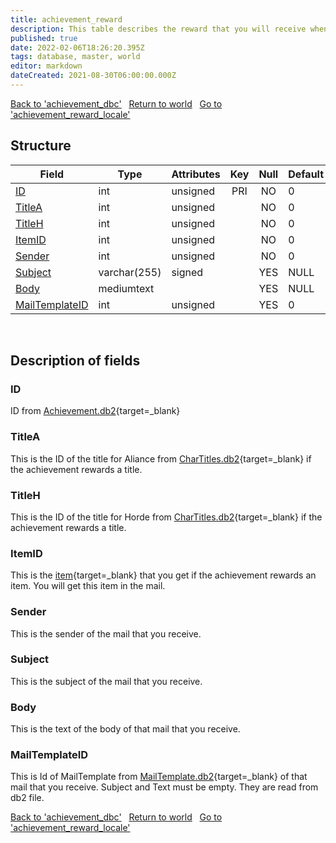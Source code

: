 ```yaml
---
title: achievement_reward
description: This table describes the reward that you will receive when you obtain a given achievement.
published: true
date: 2022-02-06T18:26:20.395Z
tags: database, master, world
editor: markdown
dateCreated: 2021-08-30T06:00:00.000Z
---
```


<a href="https://trinitycore.info/en/database/master/world/achievement_dbc" class="mt-5 v-btn v-btn--depressed v-btn--flat v-btn--outlined theme--light v-size--default darkblue--text text--lighten-3"><span class="v-btn__content"><i aria-hidden="true" class="v-icon notranslate v-icon--left mdi mdi-arrow-left theme--light"></i><span>Back to 'achievement_dbc'</span></span></a>&nbsp;&nbsp;&nbsp;<a href="https://trinitycore.info/en/database/master/world/home" class="mt-5 v-btn v-btn--depressed v-btn--flat v-btn--outlined theme--light v-size--default darkblue--text text--lighten-3"><span class="v-btn__content"><i aria-hidden="true" class="v-icon notranslate v-icon--left mdi mdi-home-outline theme--light"></i><span>Return to world</span></span></a>&nbsp;&nbsp;&nbsp;<a href="https://trinitycore.info/en/database/master/world/achievement_reward_locale" class="mt-5 v-btn v-btn--depressed v-btn--flat v-btn--outlined theme--light v-size--default darkblue--text text--lighten-3"><span class="v-btn__content"><span>Go to 'achievement_reward_locale'</span><i aria-hidden="true" class="v-icon notranslate v-icon--right mdi mdi-arrow-right theme--light"></i></span></a>

## Structure

| Field | Type | Attributes | Key | Null | Default | Extra | Comment |
| --- | --- | --- | :---: | :---: | --- | --- | --- |
| [ID](#id) | int | unsigned | PRI | NO | 0 |  |  |
| [TitleA](#titlea) | int | unsigned |  | NO | 0 |  |  |
| [TitleH](#titleh) | int | unsigned |  | NO | 0 |  |  |
| [ItemID](#itemid) | int | unsigned |  | NO | 0 |  |  |
| [Sender](#sender) | int | unsigned |  | NO | 0 |  |  |
| [Subject](#subject) | varchar(255) | signed |  | YES | NULL |  |  |
| [Body](#body) | mediumtext |  |  | YES | NULL |  |  |
| [MailTemplateID](#mailtemplateid) | int | unsigned |  | YES | 0 |  |  |
&nbsp;
## Description of fields

### ID
ID from [Achievement.db2](https://wow.tools/dbc/?dbc=achievement){target=_blank}
&nbsp;

### TitleA
This is the ID of the title for Aliance from [CharTitles.db2](https://wow.tools/dbc/?dbc=chartitles){target=_blank} if the achievement rewards a title.
&nbsp;

### TitleH
This is the ID of the title for Horde from [CharTitles.db2](https://wow.tools/dbc/?dbc=chartitles){target=_blank} if the achievement rewards a title.
&nbsp;

### ItemID
This is the [item](https://wow.tools/dbc/?dbc=itemsparse){target=_blank} that you get if the achievement rewards an item. You will get this item in the mail.
&nbsp;

### Sender
This is the sender of the mail that you receive.
&nbsp;

### Subject
This is the subject of the mail that you receive.
&nbsp;

### Body
This is the text of the body of that mail that you receive.
&nbsp;

### MailTemplateID
This is Id of MailTemplate from [MailTemplate.db2](https://wow.tools/dbc/?dbc=mailtemplate){target=_blank} of that mail that you receive. Subject and Text must be empty. They are read from db2 file.
&nbsp;

<a href="https://trinitycore.info/en/database/master/world/achievement_dbc" class="mt-5 v-btn v-btn--depressed v-btn--flat v-btn--outlined theme--light v-size--default darkblue--text text--lighten-3"><span class="v-btn__content"><i aria-hidden="true" class="v-icon notranslate v-icon--left mdi mdi-arrow-left theme--light"></i><span>Back to 'achievement_dbc'</span></span></a>&nbsp;&nbsp;&nbsp;<a href="https://trinitycore.info/en/database/master/world/home" class="mt-5 v-btn v-btn--depressed v-btn--flat v-btn--outlined theme--light v-size--default darkblue--text text--lighten-3"><span class="v-btn__content"><i aria-hidden="true" class="v-icon notranslate v-icon--left mdi mdi-home-outline theme--light"></i><span>Return to world</span></span></a>&nbsp;&nbsp;&nbsp;<a href="https://trinitycore.info/en/database/master/world/achievement_reward_locale" class="mt-5 v-btn v-btn--depressed v-btn--flat v-btn--outlined theme--light v-size--default darkblue--text text--lighten-3"><span class="v-btn__content"><span>Go to 'achievement_reward_locale'</span><i aria-hidden="true" class="v-icon notranslate v-icon--right mdi mdi-arrow-right theme--light"></i></span></a>

